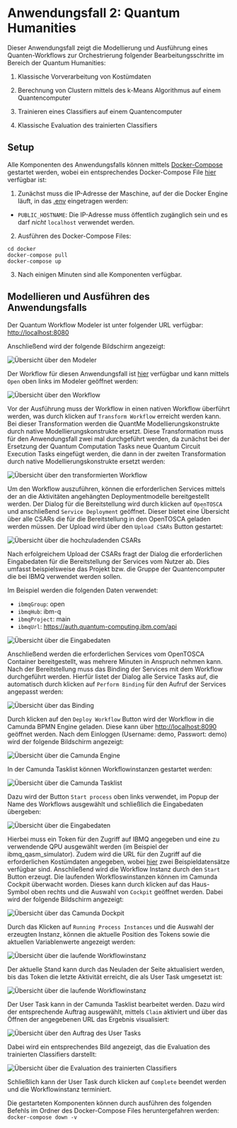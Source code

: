 # Anwendungsfall 2: Quantum Humanities

Dieser Anwendungsfall zeigt die Modellierung und Ausführung eines Quanten-Workflows zur Orchestrierung folgender Bearbeitungsschritte im Bereich der Quantum Humanities:

1. Klassische Vorverarbeitung von Kostümdaten

2. Berechnung von Clustern mittels des k-Means Algorithmus auf einem Quantencomputer

3. Trainieren eines Classifiers auf einem Quantencomputer

4. Klassische Evaluation des trainierten Classifiers

## Setup

Alle Komponenten des Anwendungsfalls können mittels [Docker-Compose](https://docs.docker.com/compose/) gestartet werden, wobei ein entsprechendes Docker-Compose File [hier](./docker/docker-compose.yml) verfügbar ist:

1. Zunächst muss die IP-Adresse der Maschine, auf der die Docker Engine läuft, in das [.env](./docker/.env) eingetragen werden:
  * ``PUBLIC_HOSTNAME``: Die IP-Adresse muss öffentlich zugänglich sein und es darf *nicht* ``localhost`` verwendet werden.

2. Ausführen des Docker-Compose Files:
```
cd docker
docker-compose pull
docker-compose up
```
3. Nach einigen Minuten sind alle Komponenten verfügbar.

## Modellieren und Ausführen des Anwendungsfalls

Der Quantum Workflow Modeler ist unter folgender URL verfügbar: [http://localhost:8080](http://localhost:8080)

Anschließend wird der folgende Bildschirm angezeigt:

![Übersicht über den Modeler](./docs/modeler-overview.jpg)

Der Workflow für diesen Anwendungsfall ist [hier](./workflow/quantum-humanities-workflow.bpmn) verfügbar und kann mittels ``Open`` oben links im Modeler geöffnet werden:

![Übersicht über den Workflow](./docs/workflow-overview.jpg)

Vor der Ausführung muss der Workflow in einen nativen Workflow überführt werden, was durch klicken auf ``Transform Workflow`` erreicht werden kann.
Bei dieser Transformation werden die QuantMe Modellierungskonstrukte durch native Modellierungskonstrukte ersetzt.
Diese Transformation muss für den Anwendungsfall zwei mal durchgeführt werden, da zunächst bei der Ersetzung der Quantum Computation Tasks neue Quantum Circuit Execution Tasks eingefügt werden, die dann in der zweiten Transformation durch native Modellierungskonstrukte ersetzt werden:

![Übersicht über den transformierten Workflow](./docs/workflow-transformed.jpg)

Um den Workflow auszuführen, können die erforderlichen Services mittels der an die Aktivitäten angehängten Deploymentmodelle bereitgestellt werden.
Der Dialog für die Bereitstellung wird durch klicken auf ``OpenTOSCA`` und anschließend ``Service Deployment`` geöffnet.
Dieser bietet eine Übersicht über alle CSARs die für die Bereitstellung in den OpenTOSCA geladen werden müssen.
Der Upload wird über den ``Upload CSARs`` Button gestartet:

![Übersicht über die hochzuladenden CSARs](./docs/csar-upload.jpg)

Nach erfolgreichem Upload der CSARs fragt der Dialog die erforderlichen Eingabedaten für die Bereitstellung der Services vom Nutzer ab.
Dies umfasst beispielsweise das Projekt bzw. die Gruppe der Quantencomputer die bei IBMQ verwendet werden sollen.

Im Beispiel werden die folgenden Daten verwendet:

  * ``ibmqGroup``: open
  * ``ibmqHub``: ibm-q
  * ``ibmqProject``: main
  * ``ibmqUrl``: https://auth.quantum-computing.ibm.com/api

![Übersicht über die Eingabedaten](./docs/input-overview.jpg)

Anschließend werden die erforderlichen Services vom OpenTOSCA Container bereitgestellt, was mehrere Minuten in Anspruch nehmen kann.
Nach der Bereitstellung muss das Binding der Services mit dem Workflow durchgeführt werden.
Hierfür listet der Dialog alle Service Tasks auf, die automatisch durch klicken auf ``Perform Binding`` für den Aufruf der Services angepasst werden:

![Übersicht über das Binding](./docs/binding.jpg)

Durch klicken auf den ``Deploy Workflow`` Button wird der Workflow in die Camunda BPMN Engine geladen.
Diese kann über [http://localhost:8090](http://localhost:8090) geöffnet werden.
Nach dem Einloggen (Username: demo, Passwort: demo) wird der folgende Bildschirm angezeigt:

![Übersicht über die Camunda Engine](./docs/camunda-overview.jpg)

In der Camunda Tasklist können Workflowinstanzen gestartet werden:

![Übersicht über die Camunda Tasklist](./docs/camunda-tasklist.jpg)

Dazu wird der Button ``Start process`` oben links verwendet, im Popup der Name des Workflows ausgewählt und schließlich die Eingabedaten übergeben:

![Übersicht über die Eingabedaten](./docs/tasklist-input.jpg)

Hierbei muss ein Token für den Zugriff auf IBMQ angegeben und eine zu verwendende QPU ausgewählt werden (im Beispiel der ibmq_qasm_simulator).
Zudem wird die URL für den Zugriff auf die erforderlichen Kostümdaten angegeben, wobei [hier](./data) zwei Beispieldatensätze verfügbar sind.
Anschließend wird die Workflow Instanz durch den ``Start`` Button erzeugt.
Die laufenden Workfloswinstanzen können im Camunda Cockpit überwacht worden.
Dieses kann durch klicken auf das Haus-Symbol oben rechts und die Auswahl von ``Cockpit`` geöffnet werden.
Dabei wird der folgende Bildschirm angezeigt:

![Übersicht über das Camunda Dockpit](./docs/cockpit-overview.jpg)

Durch das Klicken auf ``Running Process Instances`` und die Auswahl der erzeugten Instanz, können die aktuelle Position des Tokens sowie die aktuellen Variablenwerte angezeigt werden:

![Übersicht über die laufende Workflowinstanz](./docs/instance-overview.jpg)

Der aktuelle Stand kann durch das Neuladen der Seite aktualisiert werden, bis das Token die letzte Aktivität erreicht, die als User Task umgesetzt ist:

![Übersicht über die laufende Workflowinstanz](./docs/final-result.jpg)

Der User Task kann in der Camunda Tasklist bearbeitet werden.
Dazu wird der entsprechende Auftrag ausgewählt, mittels ``Claim`` aktiviert und über das Öffnen der angegebenen URL das Ergebnis visualisiert:

![Übersicht über den Auftrag des User Tasks](./docs/tasklist-job.jpg)

Dabei wird ein entsprechendes Bild angezeigt, das die Evaluation des trainierten Classifiers darstellt:

![Übersicht über die Evaluation des trainierten Classifiers](./docs/cluster.jpg)

Schließlich kann der User Task durch klicken auf ``Complete`` beendet werden und die Workflowinstanz terminiert.

Die gestarteten Komponenten können durch ausführen des folgenden Befehls im Ordner des Docker-Compose Files heruntergefahren werden: ``docker-compose down -v``